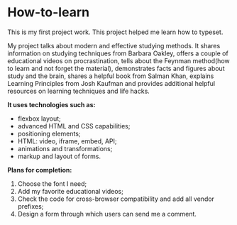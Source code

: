 # How-to-learn
This is my first project work. This project helped me learn how to typeset.

My project talks about modern and effective studying methods. It shares information on studying techniques from Barbara Oakley, offers a couple of educational videos on procrastination, tells about the Feynman method(how to learn and not forget the material), demonstrates facts and figures about study and the brain, shares a helpful book from Salman Khan, explains Learning Principles from Josh Kaufman and provides additional helpful resources on learning techniques and life hacks.

 __It uses technologies such as:__
 * flexbox layout;
 * advanced HTML and CSS capabilities;
 * positioning elements;
 * HTML: video, iframe, embed, API;
 * animations and transformations;
 * markup and layout of forms.

 __Plans for completion:__
 1. Choose the font I need;
 2. Add my favorite educational videos;
 3. Check the code for cross-browser compatibility and add all vendor prefixes;
 4. Design a form through which users can send me a comment.
